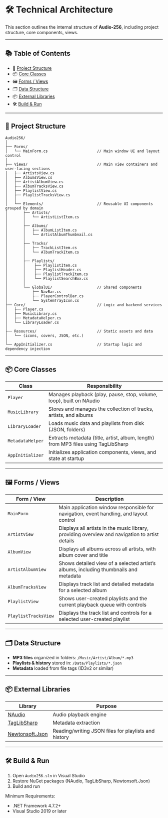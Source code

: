 # 🛠 Technical Architecture

This section outlines the internal structure of **Audio-256**, including project structure, core components, views.

---

## 📚 Table of Contents

- 📁 [Project Structure](#-project-structure)
- 📦 [Core Classes](#-core-classes)
- 🖼 [Forms / Views](#-forms--views)
- 🗂 [Data Structure](#-data-structure)
- 📦 [External Libraries](#-external-libraries)
- 🛠 [Build & Run](#-build--run)

---

## 📁 Project Structure

```plaintext
Audio256/
│
├── Forms/
│   └── MainForm.cs                      // Main window UI and layout control
│
├── Views/                               // Main view containers and user-facing sections
│   ├── ArtistsView.cs
│   ├── AlbumsView.cs
│   ├── ArtistAlbumView.cs
│   ├── AlbumTracksView.cs
│   ├── PlaylistView.cs
│   ├── PlaylistTracksView.cs
│   │
│   └── Elements/                        // Reusable UI components grouped by domain
│       ├── Artists/
│       │   └── ArtistListItem.cs
│       │
│       ├── Albums/
│       │   ├── AlbumListItem.cs
│       │   └── ArtistAlbumThumbnail.cs
│       │
│       ├── Tracks/
│       │   ├── TrackListItem.cs
│       │   └── AlbumTrackItem.cs
│       │
│       ├── Playlists/
│       │    ├── PlaylistItem.cs
│       │    ├── PlaylistHeader.cs
│       │    ├── PlaylistTrackItem.cs
│       │    └── PlaylistSearchBox.cs
│       │
│       └── GlobalUI/                    // Shared components
│           ├── NavBar.cs               
│           ├── PlayerControlBar.cs     
│           └── SystemTrayIcon.cs 
├── Core/                                // Logic and backend services
│   ├── Player.cs
│   ├── MusicLibrary.cs
│   ├── MetadataHelper.cs
│   └── LibraryLoader.cs
│
├── Resources/                           // Static assets and data
│   └── (icons, covers, JSON, etc.)
│
└── AppInitializer.cs                    // Startup logic and dependency injection
```  

---

## 📦 Core Classes

| Class | Responsibility |
|-------|----------------|
| `Player` | Manages playback (play, pause, stop, volume, loop), built on NAudio |
| `MusicLibrary` | Stores and manages the collection of tracks, artists, and albums |
| `LibraryLoader` | Loads music data and playlists from disk (JSON, folders) |
| `MetadataHelper` | Extracts metadata (title, artist, album, length) from MP3 files using TagLibSharp |
| `AppInitializer` | Initializes application components, views, and state at startup |

---

## 🖼 Forms / Views

| Form / View | Description |
|-------------|-------------|
| `MainForm` | Main application window responsible for navigation, event handling, and layout control |
| `ArtistView` | Displays all artists in the music library, providing overview and navigation to artist details |
| `AlbumView` | Displays all albums across all artists, with album cover and title |
| `ArtistAlbumView` | Shows detailed view of a selected artist’s albums, including thumbnails and metadata |
| `AlbumTracksView` | Displays track list and detailed metadata for a selected album |
| `PlaylistView` | Shows user-created playlists and the current playback queue with controls |
| `PlaylistTracksView` | Displays the track list and controls for a selected user-created playlist|

---

## 🗂 Data Structure

- **MP3 files** organized in folders: `/Music/Artist/Album/*.mp3`
- **Playlists & history** stored in: `/Data/Playlists/*.json`
- **Metadata** loaded from file tags (ID3v2 or similar)

---

## 📦 External Libraries

| Library | Purpose |
|--------|---------|
| [NAudio](https://github.com/naudio/NAudio) | Audio playback engine |
| [TagLibSharp](https://github.com/mono/taglib-sharp) | Metadata extraction |
| [Newtonsoft.Json](https://www.newtonsoft.com/json) | Reading/writing JSON files for playlists and history |

---

## 🛠 Build & Run

1. Open `Audio256.sln` in Visual Studio
2. Restore NuGet packages (NAudio, TagLibSharp, Newtonsoft.Json)
3. Build and run

Minimum Requirements:
- .NET Framework 4.7.2+
- Visual Studio 2019 or later